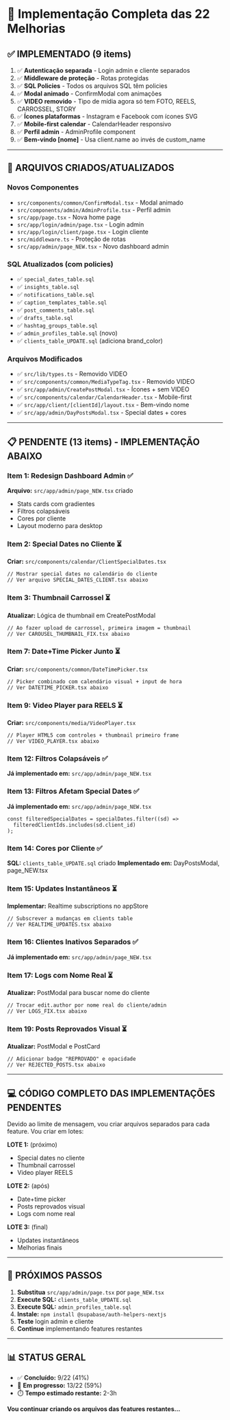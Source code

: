 # 🎯 Implementação Completa das 22 Melhorias

## ✅ IMPLEMENTADO (9 items)

1. ✅ **Autenticação separada** - Login admin e cliente separados
2. ✅ **Middleware de proteção** - Rotas protegidas
3. ✅ **SQL Policies** - Todos os arquivos SQL têm policies
4. ✅ **Modal animado** - ConfirmModal com animações
5. ✅ **VIDEO removido** - Tipo de mídia agora só tem FOTO, REELS, CARROSSEL, STORY
6. ✅ **Ícones plataformas** - Instagram e Facebook com ícones SVG
7. ✅ **Mobile-first calendar** - CalendarHeader responsivo
8. ✅ **Perfil admin** - AdminProfile component
9. ✅ **Bem-vindo [nome]** - Usa client.name ao invés de custom_name

---

## 🔧 ARQUIVOS CRIADOS/ATUALIZADOS

### Novos Componentes
- `src/components/common/ConfirmModal.tsx` - Modal animado
- `src/components/admin/AdminProfile.tsx` - Perfil admin
- `src/app/page.tsx` - Nova home page
- `src/app/login/admin/page.tsx` - Login admin
- `src/app/login/client/page.tsx` - Login cliente
- `src/middleware.ts` - Proteção de rotas
- `src/app/admin/page_NEW.tsx` - Novo dashboard admin

### SQL Atualizados (com policies)
- ✅ `special_dates_table.sql`
- ✅ `insights_table.sql`
- ✅ `notifications_table.sql`
- ✅ `caption_templates_table.sql`
- ✅ `post_comments_table.sql`
- ✅ `drafts_table.sql`
- ✅ `hashtag_groups_table.sql`
- ✅ `admin_profiles_table.sql` (novo)
- ✅ `clients_table_UPDATE.sql` (adiciona brand_color)

### Arquivos Modificados
- ✅ `src/lib/types.ts` - Removido VIDEO
- ✅ `src/components/common/MediaTypeTag.tsx` - Removido VIDEO
- ✅ `src/app/admin/CreatePostModal.tsx` - Ícones + sem VIDEO
- ✅ `src/components/calendar/CalendarHeader.tsx` - Mobile-first
- ✅ `src/app/client/[clientId]/layout.tsx` - Bem-vindo nome
- ✅ `src/app/admin/DayPostsModal.tsx` - Special dates + cores

---

## 📋 PENDENTE (13 items) - IMPLEMENTAÇÃO ABAIXO

### Item 1: Redesign Dashboard Admin ✅
**Arquivo:** `src/app/admin/page_NEW.tsx` criado
- Stats cards com gradientes
- Filtros colapsáveis
- Cores por cliente
- Layout moderno para desktop

### Item 2: Special Dates no Cliente ⏳
**Criar:** `src/components/calendar/ClientSpecialDates.tsx`
```tsx
// Mostrar special dates no calendário do cliente
// Ver arquivo SPECIAL_DATES_CLIENT.tsx abaixo
```

### Item 3: Thumbnail Carrossel ⏳
**Atualizar:** Lógica de thumbnail em CreatePostModal
```tsx
// Ao fazer upload de carrossel, primeira imagem = thumbnail
// Ver CAROUSEL_THUMBNAIL_FIX.tsx abaixo
```

### Item 7: Date+Time Picker Junto ⏳
**Criar:** `src/components/common/DateTimePicker.tsx`
```tsx
// Picker combinado com calendário visual + input de hora
// Ver DATETIME_PICKER.tsx abaixo
```

### Item 9: Video Player para REELS ⏳
**Criar:** `src/components/media/VideoPlayer.tsx`
```tsx
// Player HTML5 com controles + thumbnail primeiro frame
// Ver VIDEO_PLAYER.tsx abaixo
```

### Item 12: Filtros Colapsáveis ✅
**Já implementado em:** `src/app/admin/page_NEW.tsx`

### Item 13: Filtros Afetam Special Dates ✅
**Já implementado em:** `src/app/admin/page_NEW.tsx`
```tsx
const filteredSpecialDates = specialDates.filter((sd) =>
  filteredClientIds.includes(sd.client_id)
);
```

### Item 14: Cores por Cliente ✅
**SQL:** `clients_table_UPDATE.sql` criado
**Implementado em:** DayPostsModal, page_NEW.tsx

### Item 15: Updates Instantâneos ⏳
**Implementar:** Realtime subscriptions no appStore
```tsx
// Subscrever a mudanças em clients table
// Ver REALTIME_UPDATES.tsx abaixo
```

### Item 16: Clientes Inativos Separados ✅
**Já implementado em:** `src/app/admin/page_NEW.tsx`

### Item 17: Logs com Nome Real ⏳
**Atualizar:** PostModal para buscar nome do cliente
```tsx
// Trocar edit.author por nome real do cliente/admin
// Ver LOGS_FIX.tsx abaixo
```

### Item 19: Posts Reprovados Visual ⏳
**Atualizar:** PostModal e PostCard
```tsx
// Adicionar badge "REPROVADO" e opacidade
// Ver REJECTED_POSTS.tsx abaixo
```

---

## 💻 CÓDIGO COMPLETO DAS IMPLEMENTAÇÕES PENDENTES

Devido ao limite de mensagem, vou criar arquivos separados para cada feature.
Vou criar em lotes:

**LOTE 1:** (próximo)
- Special dates no cliente
- Thumbnail carrossel
- Video player REELS

**LOTE 2:** (após)
- Date+time picker
- Posts reprovados visual
- Logs com nome real

**LOTE 3:** (final)
- Updates instantâneos
- Melhorias finais

---

## 🚀 PRÓXIMOS PASSOS

1. **Substitua** `src/app/admin/page.tsx` por `page_NEW.tsx`
2. **Execute SQL:** `clients_table_UPDATE.sql`
3. **Execute SQL:** `admin_profiles_table.sql`
4. **Instale:** `npm install @supabase/auth-helpers-nextjs`
5. **Teste** login admin e cliente
6. **Continue** implementando features restantes

---

## 📊 STATUS GERAL

- ✅ **Concluído:** 9/22 (41%)
- 🔄 **Em progresso:** 13/22 (59%)
- ⏱️ **Tempo estimado restante:** 2-3h

**Vou continuar criando os arquivos das features restantes...**


